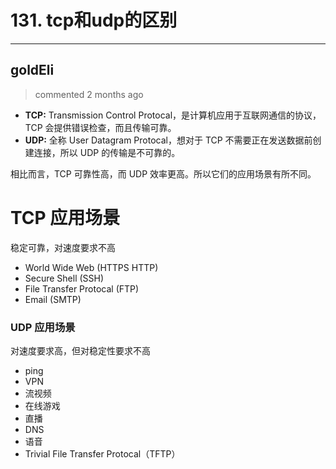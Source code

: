 
 # 131. tcp和udp的区别 
  
 ***
## goldEli 
 > commented 2 months ago 

- **TCP:** Transmission Control Protocal，是计算机应用于互联网通信的协议，TCP 会提供错误检查，而且传输可靠。
- **UDP:** 全称 User Datagram Protocal，想对于 TCP 不需要正在发送数据前创建连接，所以 UDP 的传输是不可靠的。

相比而言，TCP 可靠性高，而 UDP 效率更高。所以它们的应用场景有所不同。

# TCP 应用场景

稳定可靠，对速度要求不高

- World Wide Web (HTTPS HTTP)
- Secure Shell (SSH)
- File Transfer Protocal (FTP)
- Email (SMTP)

### UDP 应用场景

对速度要求高，但对稳定性要求不高

- ping
- VPN
- 流视频
- 在线游戏
- 直播
- DNS
- 语音
- Trivial File Transfer Protocal（TFTP）